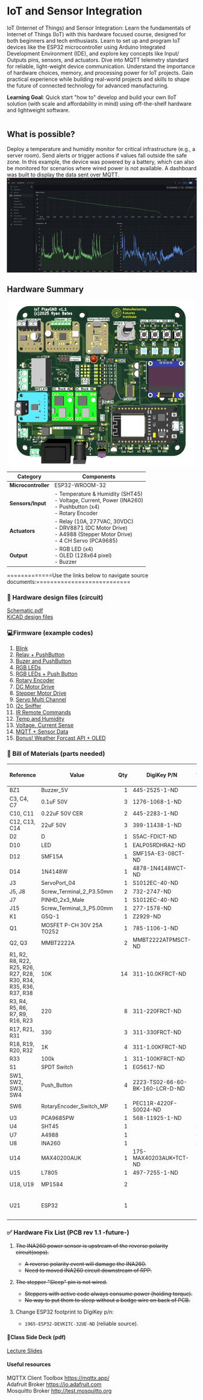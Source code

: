 # IoT and Sensor Integration

IoT (Internet of Things) and Sensor Integration: Learn the fundamentals of Internet of Things (IoT) with this hardware focused course, designed for both beginners and tech enthusiasts. Learn to set up and program IoT devices like the ESP32 microcontroller using Arduino Integrated Development Environment (IDE), and explore key concepts like Input/ Outputs pins, sensors, and actuators. Dive into MQTT telemetry standard for reliable, light-weight device communication. Understand the importance of hardware choices, memory, and processing power for IoT projects. Gain practical experience while building real-world projects and skills to shape the future of connected technology for advanced manufacturing.

**Learning Goal**: Quick start "how to" develop and build your own IIoT solution (with scale and affordability in mind) using off-the-shelf hardware and lightweight software.

```{contents}
```

## What is possible? ##
Deploy a temperature and humidity monitor for critical infrastructure (e.g., a server room). Send alerts or trigger actions if values fall outside the safe zone. In this example, the device was powered by a battery, which can also be monitored for scenarios where wired power is not available. A dashboard was built to display the data sent over MQTT.
![server room monitoring](../files/server_room_temp_battery_24hr.png)


## Hardware Summary
![3d render of PCB](../files/3Drender_iot_playground_pcb.PNG)


| Category       | Components                                                                 |
|----------------|----------------------------------------------------------------------------|
| **Microcontroller** | ESP32-WROOM-32                                                           |
| **Sensors/Input**         | - Temperature & Humidity (SHT45) <br> - Voltage, Current, Power (INA260) <br> - Pushbutton (x4) <br> - Rotary Encoder |
| **Actuators**       | - Relay (10A, 277VAC, 30VDC) <br> - DRV8871 (DC Motor Drive) <br> - A4988 (Stepper Motor Drive) <br> - 4 CH Servo (PCA9685) |
| **Output**          | - RGB LED (x4) <br> - OLED (128x64 pixel) <br> - Buzzer |

=============Use the links below to navigate source documents:===========================

### 🔧 Hardware design files (circuit)
[Schematic.pdf](https://github.com/retrobuiltRyan/ESP32_IoT_PlayGND/blob/main/IoT%20PlayGND%20v1.1%20schematic.pdf)\
[KiCAD design files](https://github.com/retrobuiltRyan/ESP32_IoT_PlayGND)


### 💻Firmware (example codes)

1. [Blink](https://github.com/retrobuiltRyan/ESP32_IoT_PlayGND/blob/main/01_esp32_iot_plygnd_blink_gpio23.txt)
2. [Relay + PushButton](https://github.com/retrobuiltRyan/ESP32_IoT_PlayGND/blob/main/02_esp32_iot_playgnd_relay_pushbutton.txt)
3. [Buzer and PushButton](https://github.com/retrobuiltRyan/ESP32_IoT_PlayGND/blob/main/03_esp32_iot_playgnd_buzzer_pushbuttons.txt)
4. [RGB LEDs](https://github.com/retrobuiltRyan/ESP32_IoT_PlayGND/blob/main/04_esp32_iot_playgnd_neopixel.txt)
5. [RGB LEDs + Push Button](https://github.com/retrobuiltRyan/ESP32_IoT_PlayGND/blob/main/05_esp32_iot_playgnd_rgb_led_pushbuttons.txt)
6. [Rotary Encoder](https://github.com/retrobuiltRyan/ESP32_IoT_PlayGND/blob/main/06_esp32_iot_playgnd_rotary_encoder_neopixels.txt)
7. [DC Motor Drive](https://github.com/retrobuiltRyan/ESP32_IoT_PlayGND/blob/main/07_esp32_iot_playgnd_drv8871_dc_drive_pushbuttons.txt)
8. [Stepper Motor Drive](https://github.com/retrobuiltRyan/ESP32_IoT_PlayGND/blob/main/08_esp32_iot_playgnd_a4988_stepper_driver_pushbuttons.txt)
9. [Servo Multi Channel](https://github.com/retrobuiltRyan/ESP32_IoT_PlayGND/blob/main/09_esp32_iot_playgnd_pca9685_servo90.txt)
10. [i2c Sniffer](https://github.com/retrobuiltRyan/ESP32_IoT_PlayGND/blob/main/10_esp32_iot_playgnd_i2c_sniffer.txt)
11. [IR Remote Commands](https://github.com/retrobuiltRyan/ESP32_IoT_PlayGND/blob/main/11_esp32_iot_playgnd_ir_remote_oled.txt)
12. [Temp and Humidity](https://github.com/retrobuiltRyan/ESP32_IoT_PlayGND/blob/main/12_esp32_iot_playgnd_sht45_temp_humidity.txt)
13. [Voltage, Current Sense](https://github.com/retrobuiltRyan/ESP32_IoT_PlayGND/blob/main/13_esp32_iot_playgnd_ina260_vi_pwr_monitor.txt)
14. [MQTT + Sensor Data](https://github.com/retrobuiltRyan/ESP32_IoT_PlayGND/blob/main/14_esp32_iot_playgnd_mqtt_oled.txt)
15. [Bonus! Weather Forcast API + OLED](https://github.com/retrobuiltRyan/ESP32_IoT_PlayGND/blob/main/15_esp32_iot_playgnd_weather_forecast_api_oled.txt)


### 🛒 Bill of Materials (parts needed)

| Reference                                                                 | Value                   | Qty | DigiKey P/N                     | Adafruit P/N | AliExpress / Amazon Link                                                                 |
|---------------------------------------------------------------------------|-------------------------|----:|---------------------------------|--------------|------------------------------------------------------------------------------------------|
| BZ1                                                                       | Buzzer_5V               |   1 | 445-2525-1-ND                   |              |                                                                                          |
| C3, C4, C7                                                                | 0.1uF 50V               |   3 | 1276-1068-1-ND                  |              |                                                                                          |
| C10, C11                                                                  | 0.22uF 50V CER          |   2 | 445-2283-1-ND                   |              |                                                                                          |
| C12, C13, C14                                                             | 22uF 50V                |   3 | 399-11438-1-ND                  |              |                                                                                          |
| D2                                                                        | D                       |   1 | S5AC-FDICT-ND                   |              |                                                                                          |
| D10                                                                       | LED                     |   1 | EALP05RDHRA2-ND                 |              |                                                                                          |
| D12                                                                       | SMF15A                  |   1 | SMF15A-E3-08CT-ND               |              |                                                                                          |
| D14                                                                       | 1N4148W                 |   1 | 4878-1N4148WCT-ND               |              |                                                                                          |
| J3                                                                        | ServoPort_04            |   1 | S1012EC-40-ND                   |              |                                                                                          |
| J5, J8                                                                    | Screw_Terminal_2_P3.50mm|   2 | 732-2747-ND                     |              |                                                                                          |
| J7                                                                        | PINHD_2x3_Male          |   1 | S1012EC-40-ND                   |              |                                                                                          |
| J15                                                                       | Screw_Terminal_3_P5.00mm|   1 | 277-1578-ND                     |              |                                                                                          |
| K1                                                                        | G5Q-1                   |   1 | Z2929-ND                        |              |                                                                                          |
| Q1                                                                        | MOSFET P-CH 30V 25A TO252|  1 | 785-1106-1-ND                   |              |                                                                                          |
| Q2, Q3                                                                    | MMBT2222A               |   2 | MMBT2222ATPMSCT-ND              |              |                                                                                          |
| R1, R2, R8, R22, R25, R26, R27, R28, R30, R34, R35, R36, R37, R38         | 10K                     |  14 | 311-10.0KFRCT-ND                |              |                                                                                          |
| R3, R4, R5, R6, R7, R9, R16, R23                                          | 220                     |   8 | 311-220FRCT-ND                  |              |                                                                                          |
| R17, R21, R31                                                             | 330                     |   3 | 311-330FRCT-ND                  |              |                                                                                          |
| R18, R19, R20, R32                                                        | 1K                      |   4 | 311-1.00KFRCT-ND                |              |                                                                                          |
| R33                                                                       | 100k                    |   1 | 311-100KFRCT-ND                 |              |                                                                                          |
| S1                                                                        | SPDT Switch             |   1 | EG5617-ND                       |              |                                                                                          |
| SW1, SW2, SW3, SW4                                                        | Push_Button             |   4 | 2223-TS02-66-60-BK-160-LCR-D-ND |              |                                                                                          |
| SW6                                                                       | RotaryEncoder_Switch_MP |   1 | PEC11R-4220F-S0024-ND           |              |                                                                                          |
| U3                                                                        | PCA9685PW               |   1 | 568-11925-1-ND                  |              |                                                                                          |
| U4                                                                        | SHT45                   |   1 |                                 | 6174         |                                                                                          |
| U7                                                                        | A4988                   |   1 |                                 | 6109         |                                                                                          |
| U8                                                                        | INA260                  |   1 |                                 | 4226         |                                                                                          |
| U14                                                                       | MAX40200AUK             |   1 | 175-MAX40203AUK+TCT-ND          |              |                                                                                          |
| U15                                                                       | L7805                   |   1 | 497-7255-1-ND                   |              |                                                                                          |
| U18, U19                                                                  | MP1584                  |   2 |                                 |              | [AliExpress Link](https://www.aliexpress.us/item/3256806890547813.html)                  |
| U21                                                                       | ESP32                   |   1 |                                 |              | [Amazon Link](https://www.amazon.com/gp/product/B0D8Q8XFRK/) _(beware pinout)_            |

### ✅ Hardware Fix List (PCB rev 1.1 -future-)

1. ~~The INA260 power sensor is upstream of the reverse polarity circuit(oops).~~  
   - ~~A reverse polarity event will damage the INA260.~~
   - ~~Need to moved INA260 circuit downstream of RPP.~~

2. ~~The stepper "Sleep" pin is not wired.~~
   - ~~Steppers with active code always consume power (holding torque).~~  
   - ~~No way to put them to sleep without a bodge wire on back of PCB.~~ 

3. Change ESP32 footprint to DigiKey p/n:  
   - `1965-ESP32-DEVKITC-32UE-ND` (reliable source).  

#### 📃Class Side Deck (pdf)
[Lecture Slides](../files/iot_and_sensor_class_slides_aug2025.pdf)

#### Useful resources
MQTTX Client Toolbox <https://mqttx.app/> <br>
Adafruit Broker <https://io.adafruit.com> <br>
Mosquitto Broker <http://test.mosquitto.org> 
